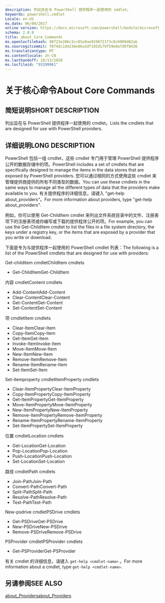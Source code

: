 ```yaml
---
description: 列出旨在与 PowerShell 提供程序一起使用的 cmdlet。
keywords: powershell,cmdlet
Locale: en-US
ms.date: 06/09/2017
online version: https://docs.microsoft.com/powershell/module/microsoft.powershell.core/about/about_core_commands?view=powershell-7.1&WT.mc_id=ps-gethelp
schema: 2.0.0
title: about_Core_Commands
ms.openlocfilehash: 90723e286c3cc85a9ae9196721f3c0c6909d62ab
ms.sourcegitcommit: f874dc1d4236e06a3df195d179f59e0a7d9f8436
ms.translationtype: MT
ms.contentlocale: zh-CN
ms.lasthandoff: 10/13/2020
ms.locfileid: "93199961"
---
```

# <a name="about-core-commands"></a><span data-ttu-id="c19e3-104">关于核心命令</span><span class="sxs-lookup"><span data-stu-id="c19e3-104">About Core Commands</span></span>

## <a name="short-description"></a><span data-ttu-id="c19e3-105">简短说明</span><span class="sxs-lookup"><span data-stu-id="c19e3-105">SHORT DESCRIPTION</span></span>
<span data-ttu-id="c19e3-106">列出旨在与 PowerShell 提供程序一起使用的 cmdlet。</span><span class="sxs-lookup"><span data-stu-id="c19e3-106">Lists the cmdlets that are designed for use with PowerShell providers.</span></span>

## <a name="long-description"></a><span data-ttu-id="c19e3-107">详细说明</span><span class="sxs-lookup"><span data-stu-id="c19e3-107">LONG DESCRIPTION</span></span>

<span data-ttu-id="c19e3-108">PowerShell 包括一组 cmdlet，这些 cmdlet 专门用于管理 PowerShell 提供程序公开的数据存储中的项。</span><span class="sxs-lookup"><span data-stu-id="c19e3-108">PowerShell includes a set of cmdlets that are specifically designed to manage the items in the data stores that are exposed by PowerShell providers.</span></span>
<span data-ttu-id="c19e3-109">您可以通过相同的方式使用这些 cmdlet 来管理提供商提供的所有不同类型的数据。</span><span class="sxs-lookup"><span data-stu-id="c19e3-109">You can use these cmdlets in the same ways to manage all the different types of data that the providers make available to you.</span></span> <span data-ttu-id="c19e3-110">有关提供程序的详细信息，请键入 "get-help about_providers"。</span><span class="sxs-lookup"><span data-stu-id="c19e3-110">For more information about providers, type "get-help about_providers".</span></span>

<span data-ttu-id="c19e3-111">例如，你可以使用 Get-ChildItem cmdlet 来列出文件系统目录中的文件、注册表项下的注册表项或你编写或下载的提供程序公开的项。</span><span class="sxs-lookup"><span data-stu-id="c19e3-111">For example, you can use the Get-ChildItem cmdlet to list the files in a file system directory, the keys under a registry key, or the items that are exposed by a provider that you write or download.</span></span>

<span data-ttu-id="c19e3-112">下面是专为与提供程序一起使用的 PowerShell cmdlet 列表：</span><span class="sxs-lookup"><span data-stu-id="c19e3-112">The following is a list of the PowerShell cmdlets that are designed for use with providers:</span></span>

<span data-ttu-id="c19e3-113">Get-childitem cmdlet</span><span class="sxs-lookup"><span data-stu-id="c19e3-113">ChildItem cmdlets</span></span>

- <span data-ttu-id="c19e3-114">Get-ChildItem</span><span class="sxs-lookup"><span data-stu-id="c19e3-114">Get-ChildItem</span></span>

<span data-ttu-id="c19e3-115">内容 cmdlet</span><span class="sxs-lookup"><span data-stu-id="c19e3-115">Content cmdlets</span></span>

- <span data-ttu-id="c19e3-116">Add-Content</span><span class="sxs-lookup"><span data-stu-id="c19e3-116">Add-Content</span></span>
- <span data-ttu-id="c19e3-117">Clear-Content</span><span class="sxs-lookup"><span data-stu-id="c19e3-117">Clear-Content</span></span>
- <span data-ttu-id="c19e3-118">Get-Content</span><span class="sxs-lookup"><span data-stu-id="c19e3-118">Get-Content</span></span>
- <span data-ttu-id="c19e3-119">Set-Content</span><span class="sxs-lookup"><span data-stu-id="c19e3-119">Set-Content</span></span>

<span data-ttu-id="c19e3-120">项 cmdlet</span><span class="sxs-lookup"><span data-stu-id="c19e3-120">Item cmdlets</span></span>

- <span data-ttu-id="c19e3-121">Clear-Item</span><span class="sxs-lookup"><span data-stu-id="c19e3-121">Clear-Item</span></span>
- <span data-ttu-id="c19e3-122">Copy-Item</span><span class="sxs-lookup"><span data-stu-id="c19e3-122">Copy-Item</span></span>
- <span data-ttu-id="c19e3-123">Get-Item</span><span class="sxs-lookup"><span data-stu-id="c19e3-123">Get-Item</span></span>
- <span data-ttu-id="c19e3-124">Invoke-Item</span><span class="sxs-lookup"><span data-stu-id="c19e3-124">Invoke-Item</span></span>
- <span data-ttu-id="c19e3-125">Move-Item</span><span class="sxs-lookup"><span data-stu-id="c19e3-125">Move-Item</span></span>
- <span data-ttu-id="c19e3-126">New-Item</span><span class="sxs-lookup"><span data-stu-id="c19e3-126">New-Item</span></span>
- <span data-ttu-id="c19e3-127">Remove-Item</span><span class="sxs-lookup"><span data-stu-id="c19e3-127">Remove-Item</span></span>
- <span data-ttu-id="c19e3-128">Rename-Item</span><span class="sxs-lookup"><span data-stu-id="c19e3-128">Rename-Item</span></span>
- <span data-ttu-id="c19e3-129">Set-Item</span><span class="sxs-lookup"><span data-stu-id="c19e3-129">Set-Item</span></span>

<span data-ttu-id="c19e3-130">Set-itemproperty cmdlet</span><span class="sxs-lookup"><span data-stu-id="c19e3-130">ItemProperty cmdlets</span></span>

- <span data-ttu-id="c19e3-131">Clear-ItemProperty</span><span class="sxs-lookup"><span data-stu-id="c19e3-131">Clear-ItemProperty</span></span>
- <span data-ttu-id="c19e3-132">Copy-ItemProperty</span><span class="sxs-lookup"><span data-stu-id="c19e3-132">Copy-ItemProperty</span></span>
- <span data-ttu-id="c19e3-133">Get-ItemProperty</span><span class="sxs-lookup"><span data-stu-id="c19e3-133">Get-ItemProperty</span></span>
- <span data-ttu-id="c19e3-134">Move-ItemProperty</span><span class="sxs-lookup"><span data-stu-id="c19e3-134">Move-ItemProperty</span></span>
- <span data-ttu-id="c19e3-135">New-ItemProperty</span><span class="sxs-lookup"><span data-stu-id="c19e3-135">New-ItemProperty</span></span>
- <span data-ttu-id="c19e3-136">Remove-ItemProperty</span><span class="sxs-lookup"><span data-stu-id="c19e3-136">Remove-ItemProperty</span></span>
- <span data-ttu-id="c19e3-137">Rename-ItemProperty</span><span class="sxs-lookup"><span data-stu-id="c19e3-137">Rename-ItemProperty</span></span>
- <span data-ttu-id="c19e3-138">Set-ItemProperty</span><span class="sxs-lookup"><span data-stu-id="c19e3-138">Set-ItemProperty</span></span>

<span data-ttu-id="c19e3-139">位置 cmdlet</span><span class="sxs-lookup"><span data-stu-id="c19e3-139">Location cmdlets</span></span>

- <span data-ttu-id="c19e3-140">Get-Location</span><span class="sxs-lookup"><span data-stu-id="c19e3-140">Get-Location</span></span>
- <span data-ttu-id="c19e3-141">Pop-Location</span><span class="sxs-lookup"><span data-stu-id="c19e3-141">Pop-Location</span></span>
- <span data-ttu-id="c19e3-142">Push-Location</span><span class="sxs-lookup"><span data-stu-id="c19e3-142">Push-Location</span></span>
- <span data-ttu-id="c19e3-143">Set-Location</span><span class="sxs-lookup"><span data-stu-id="c19e3-143">Set-Location</span></span>

<span data-ttu-id="c19e3-144">路径 cmdlet</span><span class="sxs-lookup"><span data-stu-id="c19e3-144">Path cmdlets</span></span>

- <span data-ttu-id="c19e3-145">Join-Path</span><span class="sxs-lookup"><span data-stu-id="c19e3-145">Join-Path</span></span>
- <span data-ttu-id="c19e3-146">Convert-Path</span><span class="sxs-lookup"><span data-stu-id="c19e3-146">Convert-Path</span></span>
- <span data-ttu-id="c19e3-147">Split-Path</span><span class="sxs-lookup"><span data-stu-id="c19e3-147">Split-Path</span></span>
- <span data-ttu-id="c19e3-148">Resolve-Path</span><span class="sxs-lookup"><span data-stu-id="c19e3-148">Resolve-Path</span></span>
- <span data-ttu-id="c19e3-149">Test-Path</span><span class="sxs-lookup"><span data-stu-id="c19e3-149">Test-Path</span></span>

<span data-ttu-id="c19e3-150">New-psdrive cmdlet</span><span class="sxs-lookup"><span data-stu-id="c19e3-150">PSDrive cmdlets</span></span>

- <span data-ttu-id="c19e3-151">Get-PSDrive</span><span class="sxs-lookup"><span data-stu-id="c19e3-151">Get-PSDrive</span></span>
- <span data-ttu-id="c19e3-152">New-PSDrive</span><span class="sxs-lookup"><span data-stu-id="c19e3-152">New-PSDrive</span></span>
- <span data-ttu-id="c19e3-153">Remove-PSDrive</span><span class="sxs-lookup"><span data-stu-id="c19e3-153">Remove-PSDrive</span></span>

<span data-ttu-id="c19e3-154">PSProvider cmdlet</span><span class="sxs-lookup"><span data-stu-id="c19e3-154">PSProvider cmdlets</span></span>

- <span data-ttu-id="c19e3-155">Get-PSProvider</span><span class="sxs-lookup"><span data-stu-id="c19e3-155">Get-PSProvider</span></span>

<span data-ttu-id="c19e3-156">有关 cmdlet 的详细信息，请键入 `get-help <cmdlet-name>` 。</span><span class="sxs-lookup"><span data-stu-id="c19e3-156">For more information about a cmdlet, type `get-help <cmdlet-name>`.</span></span>

## <a name="see-also"></a><span data-ttu-id="c19e3-157">另请参阅</span><span class="sxs-lookup"><span data-stu-id="c19e3-157">SEE ALSO</span></span>

[<span data-ttu-id="c19e3-158">about_Providers</span><span class="sxs-lookup"><span data-stu-id="c19e3-158">about_Providers</span></span>](about_Providers.md)

